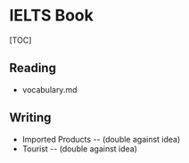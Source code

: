 # IELTS Book

[TOC]

## Reading

- vocabulary.md

## Writing

- Imported Products -- (double against idea)
- Tourist -- (double against idea)

